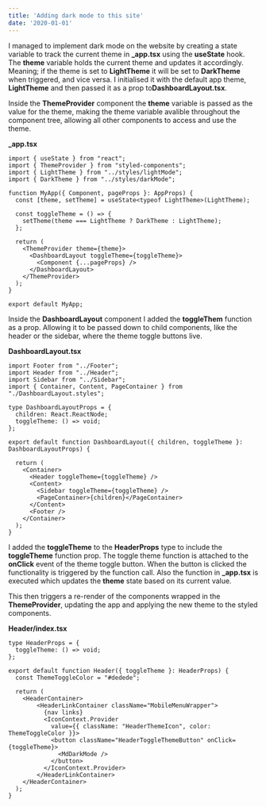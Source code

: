 ```yaml
---
title: 'Adding dark mode to this site'
date: '2020-01-01'
---
```

I managed to implement dark mode on the website by creating a state variable to track the current theme in **_app.tsx** using the **useState** hook. The **theme** variable holds the current theme and updates it accordingly. Meaning; if the theme is set to **LightTheme** it will be set to **DarkTheme** when triggered, and vice versa. I initialised it with the default app theme, **LightTheme** and then passed it as a prop to**DashboardLayout.tsx**.

Inside the **ThemeProvider** component the **theme** variable is passed as the value for the theme, making the theme variable avalible throughout the component tree, allowing all other components to access and use the theme.

**_app.tsx**
```tsx
import { useState } from "react";
import { ThemeProvider } from "styled-components";
import { LightTheme } from "../styles/lightMode";
import { DarkTheme } from "../styles/darkMode";

function MyApp({ Component, pageProps }: AppProps) {
  const [theme, setTheme] = useState<typeof LightTheme>(LightTheme);

  const toggleTheme = () => {
    setTheme(theme === LightTheme ? DarkTheme : LightTheme);
  };

  return (
    <ThemeProvider theme={theme}>
      <DashboardLayout toggleTheme={toggleTheme}>
        <Component {...pageProps} />
      </DashboardLayout>
    </ThemeProvider>
  );
}

export default MyApp;
```

Inside the **DashboardLayout** component I added the **toggleThem** function as a prop. Allowing it to be passed down to child components, like the header or the sidebar, where the theme toggle buttons live.

**DashboardLayout.tsx**
```tsx
import Footer from "../Footer";
import Header from "../Header";
import Sidebar from "../Sidebar";
import { Container, Content, PageContainer } from "./DashboardLayout.styles";

type DashboardLayoutProps = {
  children: React.ReactNode;
  toggleTheme: () => void;
};

export default function DashboardLayout({ children, toggleTheme }: DashboardLayoutProps) {

  return (
    <Container>
      <Header toggleTheme={toggleTheme} />
      <Content>
        <Sidebar toggleTheme={toggleTheme} />
        <PageContainer>{children}</PageContainer>
      </Content>
      <Footer />
    </Container>
  );
}
```

I added the **toggleTheme** to the **HeaderProps** type to include the **toggleTheme** function prop. The toggle theme function is attached to the **onClick** event of the theme toggle button. When the button is clicked the functionality is triggered by the function call. Also the function in **_app.tsx** is executed which updates the **theme** state based on its current value.

This then triggers a re-render of the components wrapped in the **ThemeProvider**, updating the app and applying the new theme to the styled components.

**Header/index.tsx**
```tsx
type HeaderProps = {
  toggleTheme: () => void;
};

export default function Header({ toggleTheme }: HeaderProps) {
  const ThemeToggleColor = "#dedede";

  return (
    <HeaderContainer>
        <HeaderLinkContainer className="MobileMenuWrapper">
          {nav links}
          <IconContext.Provider
            value={{ className: "HeaderThemeIcon", color: ThemeToggleColor }}>
            <button className="HeaderToggleThemeButton" onClick={toggleTheme}>
              <MdDarkMode />
            </button>
          </IconContext.Provider>
        </HeaderLinkContainer>
    </HeaderContainer>
  );
}
```